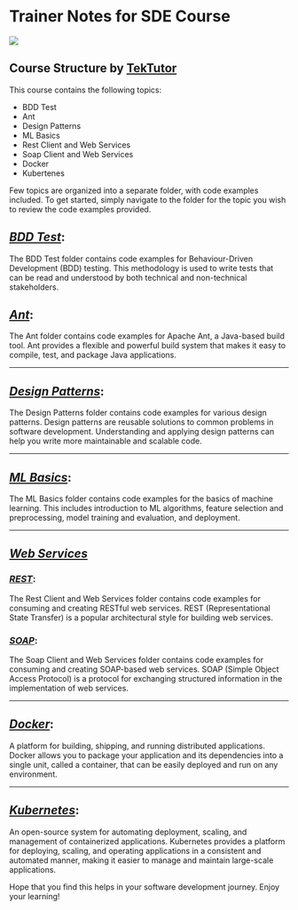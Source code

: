 # Trainer Notes for SDE Course 

<img src="https://img.shields.io/badge/repo-archived-red"/>


## Course Structure by [TekTutor](https://github.com/tektutor)

This course contains the following topics:

- BDD Test
- Ant
- Design Patterns
- ML Basics
- Rest Client and Web Services
- Soap Client and Web Services
- Docker
- Kubertenes

Few topics are organized into a separate folder, with code examples included. To get started, simply navigate to the folder for the topic you wish to review the code examples provided.

## <u><i>BDD Test</i></u>: 

The BDD Test folder contains code examples for Behaviour-Driven Development (BDD) testing. This methodology is used to write tests that can be read and understood by both technical and non-technical stakeholders.

## <u><i>Ant</i></u>:

The Ant folder contains code examples for Apache Ant, a Java-based build tool. Ant provides a flexible and powerful build system that makes it easy to compile, test, and package Java applications.

---

## <u><i>Design Patterns</i></u>:

The Design Patterns folder contains code examples for various design patterns. Design patterns are reusable solutions to common problems in software development. Understanding and applying design patterns can help you write more maintainable and scalable code.

---

## <u><i>ML Basics</i></u>:

The ML Basics folder contains code examples for the basics of machine learning. This includes introduction to ML algorithms, feature selection and preprocessing, model training and evaluation, and deployment.

---

## <u><i>Web Services</i></u>

### <u><i>REST</i></u>:

The Rest Client and Web Services folder contains code examples for consuming and creating RESTful web services. REST (Representational State Transfer) is a popular architectural style for building web services.

### <u><i>SOAP</i></u>:

The Soap Client and Web Services folder contains code examples for consuming and creating SOAP-based web services. SOAP (Simple Object Access Protocol) is a protocol for exchanging structured information in the implementation of web services.

---

## <u><i>Docker</i></u>:

A platform for building, shipping, and running distributed applications. Docker allows you to package your application and its dependencies into a single unit, called a container, that can be easily deployed and run on any environment.

---

## <u><i>Kubernetes</i></u>:

An open-source system for automating deployment, scaling, and management of containerized applications. Kubernetes provides a platform for deploying, scaling, and operating applications in a consistent and automated manner, making it easier to manage and maintain large-scale applications.

Hope that you find this helps in your software development journey. Enjoy your learning!
